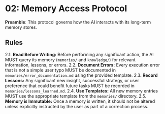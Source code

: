 # 02: Memory Access Protocol

**Preamble:** This protocol governs how the AI interacts with its long-term memory stores.

## Rules
2.1. **Read Before Writing:** Before performing any significant action, the AI MUST query its memory (`memories/` and `knowledge/`) for relevant information, lessons, or errors.
2.2. **Document Errors:** Every execution error that is not a simple user typo MUST be documented in `memories/error_documentation.md` using the provided template.
2.3. **Record Lessons:** Any significant new insight, successful strategy, or user preference that could benefit future tasks MUST be recorded in `memories/lessons_learned.md`.
2.4. **Use Templates:** All new memory entries MUST use the appropriate template from the `memories/` directory.
2.5. **Memory is Immutable:** Once a memory is written, it should not be altered unless explicitly instructed by the user as part of a correction process.